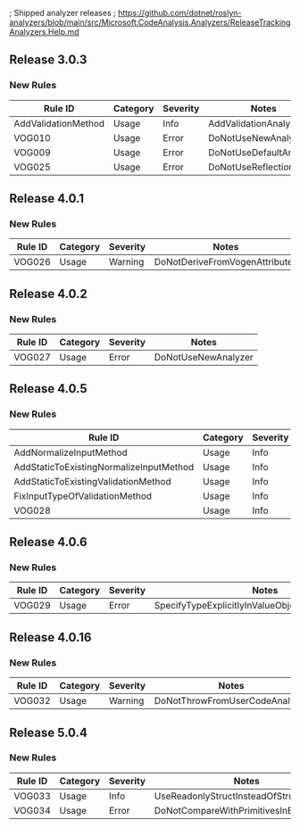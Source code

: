 ﻿; Shipped analyzer releases
; https://github.com/dotnet/roslyn-analyzers/blob/main/src/Microsoft.CodeAnalysis.Analyzers/ReleaseTrackingAnalyzers.Help.md

## Release 3.0.3

### New Rules

Rule ID | Category | Severity | Notes
--------|----------|----------|-------
AddValidationMethod | Usage | Info | AddValidationAnalyzer
VOG010 | Usage | Error | DoNotUseNewAnalyzer
VOG009 | Usage | Error | DoNotUseDefaultAnalyzer
VOG025 | Usage | Error | DoNotUseReflection

## Release 4.0.1

### New Rules

Rule ID | Category | Severity | Notes
--------|----------|----------|-------
VOG026 | Usage | Warning  | DoNotDeriveFromVogenAttributes

## Release 4.0.2

### New Rules

Rule ID | Category | Severity | Notes
--------|----------|----------|-------
VOG027 | Usage | Error | DoNotUseNewAnalyzer


## Release 4.0.5

### New Rules

Rule ID | Category | Severity | Notes
--------|----------|----------|-------
AddNormalizeInputMethod | Usage | Info | AddNormalizeInputAnalyzer
AddStaticToExistingNormalizeInputMethod | Usage | Info | AddNormalizeInputAnalyzer
AddStaticToExistingValidationMethod | Usage | Info | AddValidationAnalyzer
FixInputTypeOfValidationMethod | Usage | Info | ValidationMethodAnalyzer
VOG028 | Usage | Info | NormalizeInputMethodAnalyzer

## Release 4.0.6

### New Rules

Rule ID | Category | Severity | Notes
--------|----------|----------|-------
VOG029 | Usage | Error | SpecifyTypeExplicitlyInValueObjectAttributeAnalzyer

## Release 4.0.16

### New Rules

Rule ID | Category | Severity | Notes
--------|----------|----------|-------
VOG032 | Usage | Warning | DoNotThrowFromUserCodeAnalyzer

## Release 5.0.4

### New Rules

Rule ID | Category | Severity | Notes
--------|----------|----------|-------
VOG033 | Usage | Info | UseReadonlyStructInsteadOfStructAnalyzer
VOG034 | Usage | Error | DoNotCompareWithPrimitivesInEfCore





